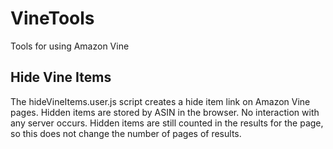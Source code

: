 # VineTools
Tools for using Amazon Vine

## Hide Vine Items
The hideVineItems.user.js script creates a hide item link on Amazon Vine pages. Hidden items are stored by ASIN in the browser. No interaction with any server occurs. Hidden items are still counted in the results for the page, so this does not change the number of pages of results.
